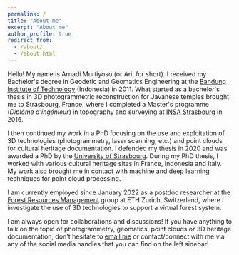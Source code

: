 ```yaml
---
permalink: /
title: "About me"
excerpt: "About me"
author_profile: true
redirect_from: 
  - /about/
  - /about.html
---
```


Hello! My name is Arnadi Murtiyoso (or Ari, for short). I received my Bachelor's degree in Geodetic and Geomatics Engineering at the <a href="https://itb.ac.id/" target="_blank">Bandung Institute of Technology</a> (Indonesia) in 2011. What started as a bachelor's thesis in 3D photogrammetric reconstruction for Javanese temples brought me to Strasbourg, France, where I completed a Master's programme (_Diplôme d'ingénieur_) in topography and surveying at <a href="http://www.insa-strasbourg.fr/" target="_blank">INSA Strasbourg</a> in 2016. 

I then continued my work in a PhD focusing on the use and exploitation of 3D technologies (photogrammetry, laser scanning, etc.) and point clouds for cultural heritage documentation. I defended my thesis in 2020 and was awarded a PhD by the <a href="https://www.unistra.fr/" target="_blank">University of Strasbourg</a>. During my PhD thesis, I worked with various cultural heritage sites in France, Indonesia and Italy. My work also brought me in contact with machine and deep learning techniques for point cloud processing.

I am currently employed since January 2022 as a postdoc researcher at the <a href="https://form.ethz.ch/" target="_blank">Forest Resources Management</a> group at ETH Zurich, Switzerland, where I investigate the use of 3D technologies to support a virtual forest system.

I am always open for collaborations and discussions! If you have anything to talk on the topic of photogrammetry, geomatics, point clouds or 3D heritage documentation, don't hesitate to [email me](mailto:arnadi.murtiyoso@usys.ethz.ch) or contact/connect with me via any of the social media handles that you can find on the left sidebar! 
